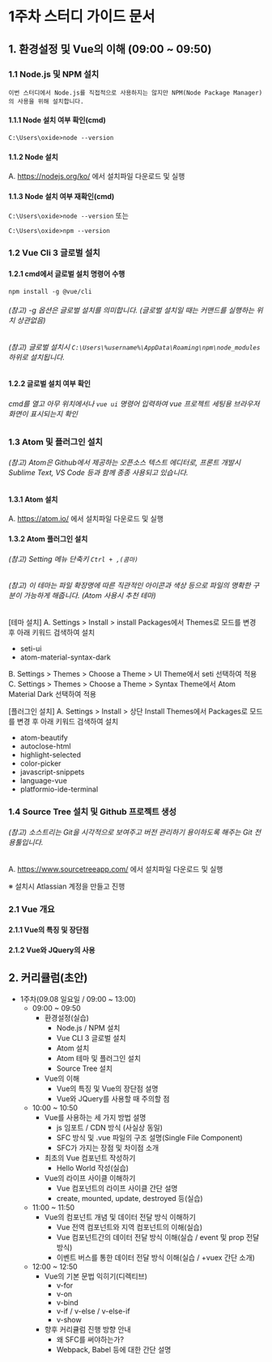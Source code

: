 1주차 스터디 가이드 문서
======================

## 1. 환경설정 및 Vue의 이해 (09:00 ~ 09:50)
### 1.1 Node.js 및 NPM 설치
```이번 스터디에서 Node.js를 직접적으로 사용하지는 않지만 NPM(Node Package Manager)의 사용을 위해 설치합니다.```
#### 1.1.1 Node 설치 여부 확인(cmd)
```C:\Users\oxide>node --version```
     
#### 1.1.2 Node 설치
A. https://nodejs.org/ko/ 에서 설치파일 다운로드 및 실행

#### 1.1.3 Node 설치 여부 재확인(cmd)
```C:\Users\oxide>node --version``` 또는

```C:\Users\oxide>npm --version```


### 1.2 Vue Cli 3 글로벌 설치

#### 1.2.1 cmd에서 글로벌 설치 명령어 수행
```npm install -g @vue/cli```
###### (참고) -g 옵션은 글로벌 설치를 의미합니다. (글로벌 설치일 때는 커맨드를 실행하는 위치 상관없음)
###### (참고) 글로벌 설치시 `C:\Users\%username%\AppData\Roaming\npm\node_modules` 하위로 설치됩니다. 

#### 1.2.2 글로벌 설치 여부 확인

###### cmd를 열고 아무 위치에서나 `vue ui` 명령어 입력하여 vue 프로젝트 세팅용 브라우저 화면이 표시되는지 확인


### 1.3 Atom 및 플러그인 설치
###### (참고) Atom은 Github에서 제공하는 오픈소스 텍스트 에디터로, 프론트 개발시 Sublime Text, VS Code 등과 함께 종종 사용되고 있습니다.

#### 1.3.1 Atom 설치
A. https://atom.io/ 에서 설치파일 다운로드 및 실행

#### 1.3.2 Atom 플러그인 설치
###### (참고) Setting 메뉴 단축키 `Ctrl + ,(콤마)`
###### (참고) 이 테마는 파일 확장명에 따른 직관적인 아이콘과 색상 등으로 파일의 명확한 구분이 가능하게 해줍니다. (Atom 사용시 추천 테마)

[테마 설치] 
A. Settings > Install > install Packages에서 Themes로 모드를 변경 후 아래 키워드 검색하여 설치
  * seti-ui
  * atom-material-syntax-dark
  
B. Settings > Themes > Choose a Theme > UI Theme에서 seti 선택하여 적용
C. Settings > Themes > Choose a Theme > Syntax Theme에서 Atom Material Dark 선택하여 적용

  
[플러그인 설치] 
A. Settings > Install > 상단 Install Themes에서 Packages로 모드를 변경 후 아래 키워드 검색하여 설치
  * atom-beautify
  * autoclose-html
  * highlight-selected
  * color-picker
  * javascript-snippets
  * language-vue
  * platformio-ide-terminal
  
### 1.4 Source Tree 설치 및 Github 프로젝트 생성
###### (참고) 소스트리는 Git을 시각적으로 보여주고 버전 관리하기 용이하도록 해주는 Git 전용툴입니다.

A. https://www.sourcetreeapp.com/ 에서 설치파일 다운로드 및 실행

※ 설치시 Atlassian 계정을 만들고 진행

### 2.1 Vue 개요
#### 2.1.1 Vue의 특징 및 장단점
#### 2.1.2 Vue와 JQuery의 사용

## 2. 커리큘럼(초안)
  * 1주차(09.08 일요일 / 09:00 ~ 13:00)
     - 09:00 ~ 09:50
        - 환경설정(실습)
            * Node.js / NPM 설치
            * Vue CLI 3 글로벌 설치
            * Atom 설치
            * Atom 테마 및 플러그인 설치
            * Source Tree 설치
        - Vue의 이해
            * Vue의 특징 및 Vue의 장단점 설명
            * Vue와 JQuery를 사용할 때 주의할 점
     - 10:00 ~ 10:50
        - Vue를 사용하는 세 가지 방법 설명
            * js 임포트 / CDN 방식 (사실상 동일)
            * SFC 방식 및 .vue 파일의 구조 설명(Single File Component)
            * SFC가 가지는 장점 및 차이점 소개
        - 최초의 Vue 컴포넌트 작성하기
            * Hello World 작성(실습)
        - Vue의 라이프 사이클 이해하기
            * Vue 컴포넌트의 라이프 사이클 간단 설명
            * create, mounted, update, destroyed 등(실습)
     - 11:00 ~ 11:50
        - Vue의 컴포넌트 개념 및 데이터 전달 방식 이해하기
            * Vue 전역 컴포넌트와 지역 컴포넌트의 이해(실습)
            * Vue 컴포넌트간의 데이터 전달 방식 이해(실습 / event 및 prop 전달 방식)
            * 이벤트 버스를 통한 데이터 전달 방식 이해(실습 / +vuex 간단 소개)
     - 12:00 ~ 12:50
        - Vue의 기본 문법 익히기(디렉티브)
            * v-for
            * v-on
            * v-bind
            * v-if / v-else / v-else-if
            * v-show
        - 향후 커리큘럼 진행 방향 안내
            * 왜 SFC를 써야하는가?
            * Webpack, Babel 등에 대한 간단 설명
